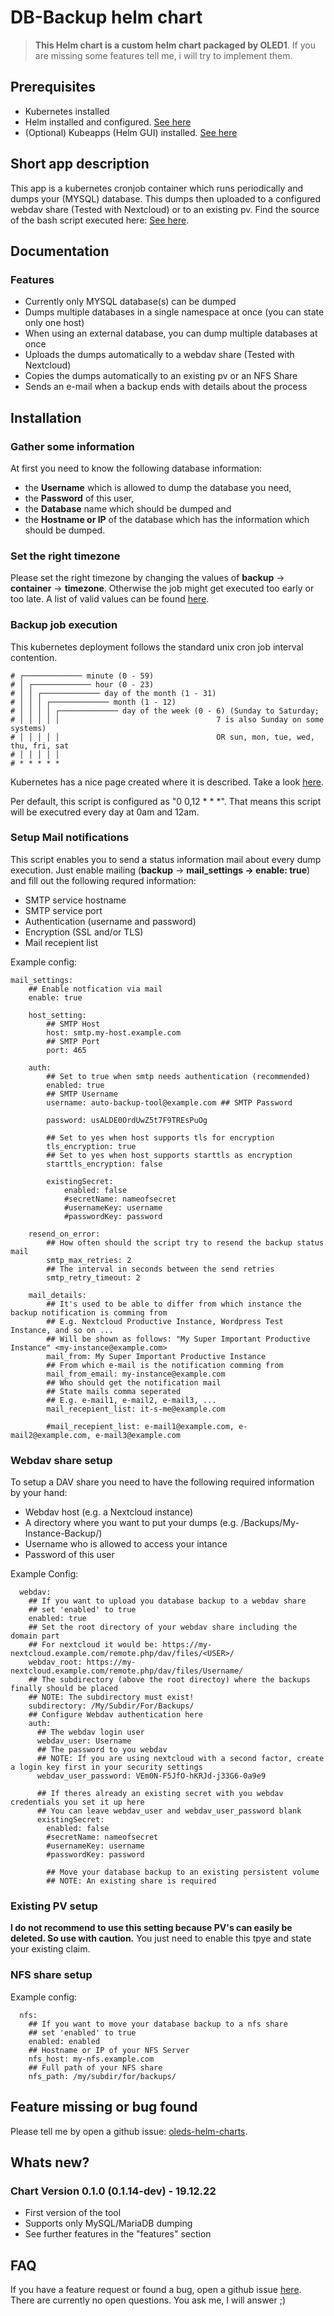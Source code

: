 # DB-Backup helm chart

> **This Helm chart is a custom helm chart packaged by OLED1**.
> If you are missing some features tell me, i will try to implement them.

## Prerequisites
- Kubernetes installed
- Helm installed and configured. [See here](https://helm.sh/docs/intro/install/)
- (Optional) Kubeapps (Helm GUI) installed. [See here](https://tanzu.vmware.com/developer/guides/kubeapps-gs/)

## Short app description
This app is a kubernetes cronjob container which runs periodically and dumps your (MYSQL) database.
This dumps then uploaded to a configured webdav share (Tested with Nextcloud) or to an existing pv.
Find the source of the bash script executed here: [See here](https://github.com/OLED1/oleds-helm-charts/blob/main/development/db-backup/db-backup-app-src/backup-db.sh).

## Documentation
### Features
- Currently only MYSQL database(s) can be dumped
- Dumps multiple databases in a single namespace at once (you can state only one host)
- When using an external database, you can dump multiple databases at once
- Uploads the dumps automatically to a webdav share (Tested with Nextcloud)
- Copies the dumps automatically to an existing pv or an NFS Share
- Sends an e-mail when a backup ends with details about the process

## Installation
### Gather some information
At first you need to know the following database information:
- the **Username** which is allowed to dump the database you need,
- the **Password** of this user,
- the **Database** name which should be dumped and
- the **Hostname or IP** of the database which has the information which should be dumped.

### Set the right timezone
Please set the right timezone by changing the values of **backup** -> **container** -> **timezone**. Otherwise the job might get executed too early or too late.
A list of valid values can be found [here](https://manpages.ubuntu.com/manpages/xenial/man3/DateTime::TimeZone::Catalog.3pm.html).

### Backup job execution
This kubernetes deployment follows the standard unix cron job interval contention.
```
# ┌───────────── minute (0 - 59)
# │ ┌───────────── hour (0 - 23)
# │ │ ┌───────────── day of the month (1 - 31)
# │ │ │ ┌───────────── month (1 - 12)
# │ │ │ │ ┌───────────── day of the week (0 - 6) (Sunday to Saturday;
# │ │ │ │ │                                   7 is also Sunday on some systems)
# │ │ │ │ │                                   OR sun, mon, tue, wed, thu, fri, sat
# │ │ │ │ │
# * * * * *
```
Kubernetes has a nice page created where it is described. Take a look [here](https://kubernetes.io/docs/concepts/workloads/controllers/cron-jobs/).

Per default, this script is configured as "0 0,12 * * *". That means this script will be executred every day at 0am and 12am.

### Setup Mail notifications
This script enables you to send a status information mail about every dump execution.
Just enable mailing (**backup** -> **mail_settings -> enable: true**) and fill out the following requred information:
- SMTP service hostname
- SMTP service port
- Authentication (username and password)
- Encryption (SSL and/or TLS)
- Mail recepient list

Example config:
```
mail_settings:
    ## Enable notfication via mail
    enable: true

    host_setting:
        ## SMTP Host
        host: smtp.my-host.example.com
        ## SMTP Port
        port: 465

    auth:
        ## Set to true when smtp needs authentication (recommended)
        enabled: true
        ## SMTP Username
        username: auto-backup-tool@example.com ## SMTP Password

        password: usALDE0OrdUwZ5t7F9TREsPuOg 
        
        ## Set to yes when host supports tls for encryption
        tls_encryption: true
        ## Set to yes when host supports starttls as encryption
        starttls_encryption: false

        existingSecret:
            enabled: false
            #secretName: nameofsecret
            #usernameKey: username
            #passwordKey: password

    resend_on_error:
        ## How often should the script try to resend the backup status mail
        smtp_max_retries: 2
        ## The interval in seconds between the send retries
        smtp_retry_timeout: 2

    mail_details:
        ## It's used to be able to differ from which instance the backup notification is comming from
        ## E.g. Nextcloud Productive Instance, Wordpress Test Instance, and so on ...
        ## Will be shown as follows: "My Super Important Productive Instance" <my-instance@example.com>
        mail_from: My Super Important Productive Instance
        ## From which e-mail is the notification comming from
        mail_from_email: my-instance@example.com
        ## Who should get the notification mail
        ## State mails comma seperated
        ## E.g. e-mail1, e-mail2, e-mail3, ...
        mail_recepient_list: it-s-me@example.com

        #mail_recepient_list: e-mail1@example.com, e-mail2@example.com, e-mail3@example.com
```

### Webdav share setup
To setup a DAV share you need to have the following required information by your hand:
- Webdav host (e.g. a Nextcloud instance)
- A directory where you want to put your dumps (e.g. /Backups/My-Instance-Backup/)
- Username who is allowed to access your intance
- Password of this user

Example Config:
```
  webdav:
    ## If you want to upload you database backup to a webdav share
    ## set 'enabled' to true
    enabled: true
    ## Set the root directory of your webdav share including the domain part
    ## For nextcloud it would be: https://my-nextcloud.example.com/remote.php/dav/files/<USER>/
    webdav_root: https://my-nextcloud.example.com/remote.php/dav/files/Username/
    ## The subdirectory (above the root directoy) where the backups finally should be placed
    ## NOTE: The subdirectory must exist!
    subdirectory: /My/Subdir/For/Backups/
    ## Configure Webdav authentication here
    auth:
      ## The webdav login user
      webdav_user: Username
      ## The password to you webdav
      ## NOTE: If you are using nextcloud with a second factor, create a login key first in your security settings
      webdav_user_password: VEm0N-F5JfO-hKRJd-j33G6-0a9e9

      ## If theres already an existing secret with you webdav credentials you set it up here
      ## You can leave webdav_user and webdav_user_password blank
      existingSecret:
        enabled: false
        #secretName: nameofsecret
        #usernameKey: username
        #passwordKey: password

        ## Move your database backup to an existing persistent volume
        ## NOTE: An existing share is required
```

### Existing PV setup
**I do not recommend to use this setting because PV's can easily be deleted. So use with caution.**
You just need to enable this tpye and state your existing claim.

### NFS share setup
Example config:
```
  nfs:
    ## If you want to move your database backup to a nfs share
    ## set 'enabled' to true
    enabled: enabled
    ## Hostname or IP of your NFS Server
    nfs_host: my-nfs.example.com
    ## Full path of your NFS share
    nfs_path: /my/subdir/for/backups/
```

## Feature missing or bug found
Please tell me by open a github issue: [oleds-helm-charts](https://github.com/OLED1/oleds-helm-charts).

## Whats new?
### Chart Version 0.1.0 (0.1.14-dev) - 19.12.22
- First version of the tool
- Supports only MySQL/MariaDB dumping
- See further features in the "features" section

## FAQ
If you have a feature request or found a bug, open a github issue [here](https://github.com/OLED1/oleds-helm-charts).
There are currently no open questions. You ask me, I will answer ;)
